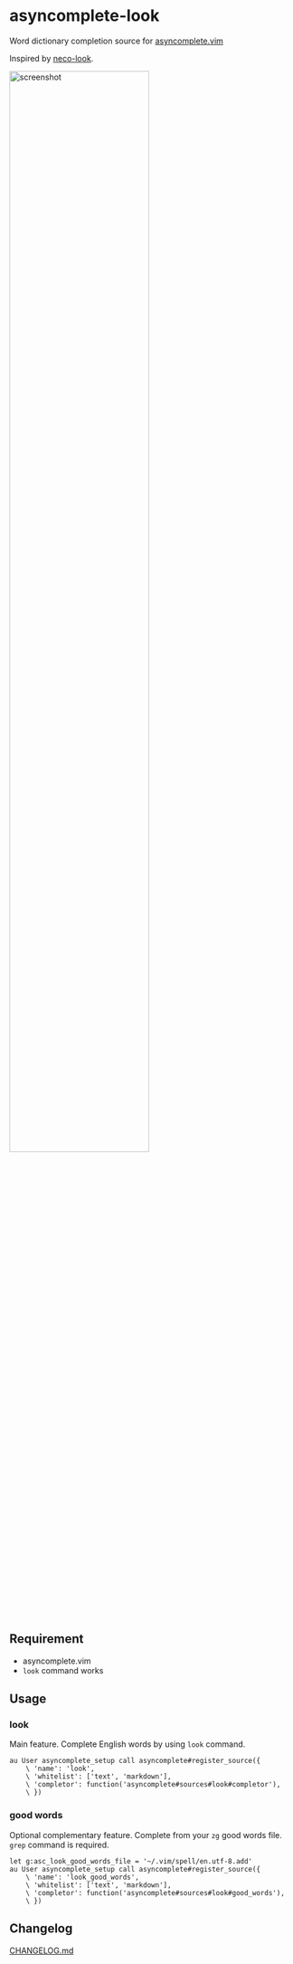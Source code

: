 # asyncomplete-look

Word dictionary completion source for [asyncomplete.vim](https://github.com/prabirshrestha/asyncomplete.vim)

Inspired by [neco-look](https://github.com/ujihisa/neco-look).

<img src="https://raw.githubusercontent.com/htlsne/asyncomplete-look/images/screenshot.png" alt="screenshot" width=70%>

## Requirement

- asyncomplete.vim
- `look` command works

## Usage

### look

Main feature. Complete English words by using `look` command.

```vim
au User asyncomplete_setup call asyncomplete#register_source({
    \ 'name': 'look',
    \ 'whitelist': ['text', 'markdown'],
    \ 'completor': function('asyncomplete#sources#look#completor'),
    \ })
```

### good words

Optional complementary feature. Complete from your `zg` good words file.
`grep` command is required.

```vim
let g:asc_look_good_words_file = '~/.vim/spell/en.utf-8.add'
au User asyncomplete_setup call asyncomplete#register_source({
    \ 'name': 'look_good_words',
    \ 'whitelist': ['text', 'markdown'],
    \ 'completor': function('asyncomplete#sources#look#good_words'),
    \ })
```

## Changelog

[CHANGELOG.md](https://github.com/htlsne/asyncomplete-look/blob/master/CHANGELOG.md)
